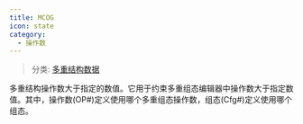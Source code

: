```yaml
---
title: MCOG
icon: state
category:
  - 操作数
---
```


> 分类: [多重结构数据](/hb/operands/130/877/  "Zemax 操作数 多重结构数据")

多重结构操作数大于指定的数值。它用于约束多重组态编辑器中操作数大于指定数值。其中，操作数(OP#)定义使用哪个多重组态操作数，组态(Cfg#)定义使用哪个组态。